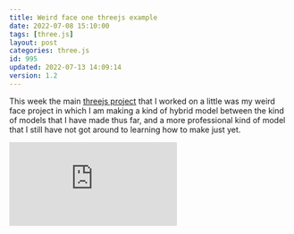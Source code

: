 ```yaml
---
title: Weird face one threejs example
date: 2022-07-08 15:10:00
tags: [three.js]
layout: post
categories: three.js
id: 995
updated: 2022-07-13 14:09:14
version: 1.2
---
```


This week the main [threejs project](/2021/02/19/threejs-examples/) that I worked on a little was my weird face project in which I am making a kind of hybrid model between the kind of models that I have made thus far, and a more professional kind of model that I still have not got around to learning how to make just yet.

<!-- more -->





<iframe class="youtube_video" src="https://www.youtube.com/embed/AzuB6ExUE64" title="YouTube video player" frameborder="0" allow="accelerometer; autoplay; clipboard-write; encrypted-media; gyroscope; picture-in-picture" allowfullscreen></iframe>